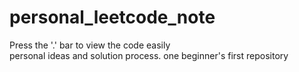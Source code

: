 # personal_leetcode_note
Press the '.' bar to view the code easily  
personal ideas and solution process. one beginner's first repository

